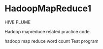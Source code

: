 
# HadoopMapReduce1
HIVE
FLUME



Hadoop mapreduce related practice code

hadoop map reduce word count 
Teat program
